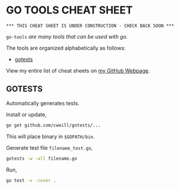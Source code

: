 # GO TOOLS CHEAT SHEET

```
*** THIS CHEAT SHEET IS UNDER CONSTRUCTION - CHECK BACK SOON ***
```

`go-tools` _are many tools that can be used with go._

The tools are organized alphabetically as follows:

* [gotests](https://github.com/JeffDeCola/my-cheat-sheets/tree/master/software/development/languages/go-tools-cheat-sheet#gotests)

View my entire list of cheat sheets on
[my GitHub Webpage](https://jeffdecola.github.io/my-cheat-sheets/).

## GOTESTS

Automatically generates tests.

Install or update,

```bash
go get github.com/cweill/gotests/...
```

This will place binary in `$GOPATH/bin`.

Generate test file `filename_test.go`,

```bash
gotests -w -all filename.go
```

Run,

```bash
go test -v -cover .
```
